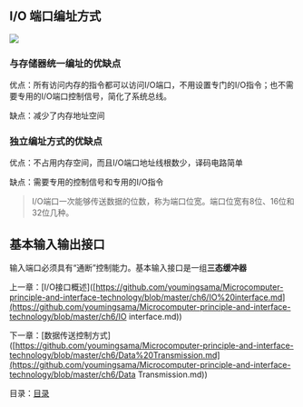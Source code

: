 ## I/O 端口编址方式

![](http://a1.qpic.cn/psc?/V14YMjxf2CzsRr/NrBG0KpF3EQEf3NYGEmEN50ZQWKwwyW53.tnB6JJLcQet5hdYAjc4JxIzQZ3Xx76TZrB2VlCXsKvx15.BproyQ!!/b&ek=1&kp=1&pt=0&bo=gwNKAQAAAAADJ8k!&tl=1&vuin=3300648086&tm=1590822000&sce=60-2-2&rf=viewer_4&t=5)

### 与存储器统一编址的优缺点

优点：所有访问内存的指令都可以访问I/O端口，不用设置专门的I/O指令；也不需要专用的I/O端口控制信号，简化了系统总线。

缺点：减少了内存地址空间

### 独立编址方式的优缺点

优点：不占用内存空间，而且I/O端口地址线根数少，译码电路简单

缺点：需要专用的控制信号和专用的I/O指令



> I/O端口一次能够传送数据的位数，称为端口位宽。端口位宽有8位、16位和32位几种。



## 基本输入输出接口

输入端口必须具有“通断”控制能力。基本输入接口是一组**三态缓冲器**

上一章：[I/O接口概述]([https://github.com/youmingsama/Microcomputer-principle-and-interface-technology/blob/master/ch6/IO%20interface.md](https://github.com/youmingsama/Microcomputer-principle-and-interface-technology/blob/master/ch6/IO interface.md))

下一章：[数据传送控制方式]([https://github.com/youmingsama/Microcomputer-principle-and-interface-technology/blob/master/ch6/Data%20Transmission.md](https://github.com/youmingsama/Microcomputer-principle-and-interface-technology/blob/master/ch6/Data Transmission.md))

目录：[目录](https://github.com/youmingsama/Microcomputer-principle-and-interface-technology/blob/master/catalog/catalog.md)



